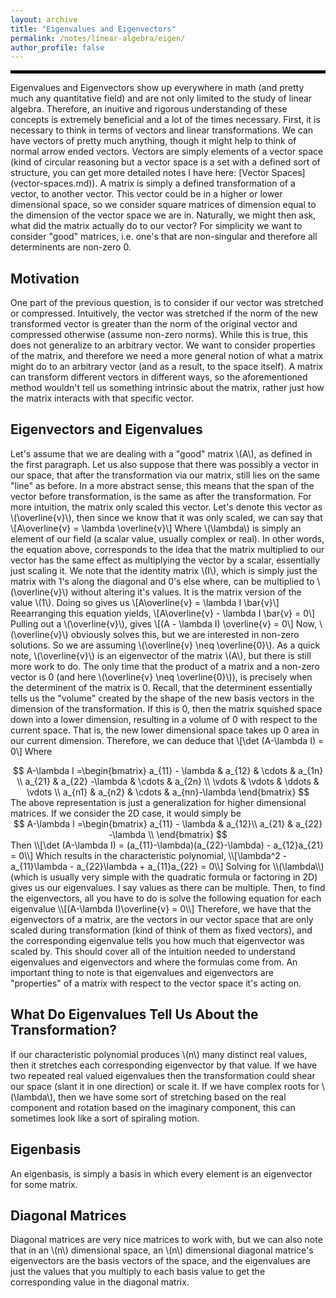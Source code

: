 ```yaml
---
layout: archive
title: "Eigenvalues and Eigenvectors"
permalink: /notes/linear-algebra/eigen/
author_profile: false
--- 
```

<hr style="border: 2px solid black;">
Eigenvalues and Eigenvectors show up everywhere in math (and pretty much any quantitative field) and are not only limited to the study of linear algebra. Therefore, an inuitive and rigorous understanding of these concepts is extremely beneficial and a lot of the times necessary. First, it is necessary to think in terms of vectors and linear transformations. We can have vectors of pretty much anything, though it might help to think of normal arrow ended vectors. Vectors are simply elements of a vector space (kind of circular reasoning but a vector space is a set with a defined sort of structure, you can get more detailed notes I have here: [Vector Spaces](vector-spaces.md)). A matrix is simply a defined transformation of a vector, to another vector. This vector could be in a higher or lower dimensional space, so we consider square matrices of dimension equal to the dimension of the vector space we are in. Naturally, we might then ask, what did the matrix actually do to our vector? For simplicity we want to consider "good" matrices, i.e. one's that are non-singular and therefore all determinents are non-zero 0.

## Motivation
One part of the previous question, is to consider if our vector was stretched or compressed. Intuitively, the vector was stretched if the norm of the new transformed vector is greater than the norm of the original vector and compressed otherwise (assume non-zero norms). While this is true, this does not generalize to an arbitrary vector. We want to consider properties of the matrix, and therefore we need a more general notion of what a matrix might do to an arbitrary vector (and as a result, to the space itself). A matrix can transform different vectors in different ways, so the aforementioned method wouldn't tell us something intrinsic about the matrix, rather just how the matrix interacts with that specific vector.

## Eigenvectors and Eigenvalues
Let's assume that we are dealing with a "good" matrix \\(A\\), as defined in the first paragraph. Let us also suppose that there was possibly a vector in our space, that after the transformation via our matrix, still lies on the same "line" as before. In a more abstract sense, this means that the span of the vector before transformation, is the same as after the transformation. For more intuition, the matrix only scaled this vector. Let's denote this vector as \\(\overline{v}\\), then since we know that it was only scaled, we can say that
\\[A\overline{v} = \lambda \overline{v}\\]
Where \\(\lambda\\) is simply an element of our field (a scalar value, usually complex or real). In other words, the equation above, corresponds to the idea that the matrix multiplied to our vector has the same effect as multiplying the vector by a scalar, essentially just scaling it. We note that the identity matrix \\(I\\), which is simply just the matrix with 1's along the diagonal and 0's else where, can be multiplied to \\(\overline{v}\\) without altering it's values. It is the matrix version of the value \\(1\\). Doing so gives us
\\[A\overline{v} = \lambda I \bar{v}\\]
Reearranging this equation yields, 
\\[A\overline{v} - \lambda I \bar{v} = 0\\]
Pulling out a \\(\overline{v}\\), gives
\\[(A - \lambda I) \overline{v} = 0\\]
Now, \\(\overline{v}\\) obviously solves this, but we are interested in non-zero solutions. So we are assuming \\(\overline{v} \neq \overline{0}\\).  As a quick note, \\(\overline{v}\\) is an eigenvector of the matrix \\(A\\), but there is still more work to do. The only time that the product of a matrix and a non-zero vector is 0 (and here \\(\overline{v} \neq \overline{0}\\)), is precisely when the determinent of the matrix is 0. Recall, that the determinent essentially tells us the "volume" created by the shape of the new basis vectors in the dimension of the transformation. If this is 0, then the matrix squished space down into a lower dimension, resulting in a volume of 0 with respect to the current space. That is, the new lower dimensional space takes up 0 area in our current dimension. Therefore, we can deduce that 
\\[\det (A-\lambda I) = 0\\]
Where
<div style="text-align: center;">
$$
A-\lambda I =\begin{bmatrix}
a_{11} - \lambda & a_{12} & \cdots & a_{1n} \\
a_{21} & a_{22} -\lambda & \cdots & a_{2n} \\
\vdots & \vdots & \ddots & \vdots \\
a_{n1} & a_{n2} & \cdots & a_{nn}-\lambda
\end{bmatrix}
$$
</div>
The above representation is just a generalization for higher dimensional matrices. If we consider the 2D case, it would simply be
<div style="text-align: center;">
$$
A-\lambda I =\begin{bmatrix}
a_{11} - \lambda & a_{12}\\
a_{21} & a_{22} -\lambda \\
\end{bmatrix}
$$
</div>
Then \\[\det (A-\lambda I) = (a_{11}-\lambda)(a_{22}-\lambda) - a_{12}a_{21} = 0\\]
Which results in the characteristic polynomial,
\\[\lambda^2 - a_{11}\lambda - a_{22}\lambda + a_{11}a_{22} = 0\\]
Solving for \\(\lambda\\) (which is usually very simple with the quadratic formula or factoring in 2D) gives us our eigenvalues. I say values as there can be multiple. Then, to find the eigenvectors, all you have to do is solve the following equation for each eigenvalue
\\[(A-\lambda I)\overline{v} = 0\\]
Therefore, we have that the eigenvectors of a matrix, are the vectors in our vector space that are only scaled during transformation (kind of think of them as fixed vectors), and the corresponding eigenvalue tells you how much that eigenvector was scaled by. This should cover all of the intuition needed to understand eigenvalues and eigenvectors and where the formulas come from. An important thing to note is that eigenvalues and eigenvectors are "properties" of a matrix with respect to the vector space it's acting on. 

## What Do Eigenvalues Tell Us About the Transformation?
If our characteristic polynomial produces \\(n\\) many distinct real values, then it stretches each corresponding eigenvector by that value. If we have two repeated real valued eigenvalues then the transformation could shear our space (slant it in one direction) or scale it. If we have complex roots for \\(\lambda\\), then we have some sort of stretching based on the real component and rotation based on the imaginary component, this can sometimes look like a sort of spiraling motion.

## Eigenbasis
An eigenbasis, is simply a basis in which every element is an eigenvector for some matrix.

## Diagonal Matrices
Diagonal matrices are very nice matrices to work with, but we can also note that in an \\(n\\) dimensional space, an \\(n\\) dimensional diagonal matrice's eigenvectors are the basis vectors of the space, and the eigenvalues are just the values that you multiply to each basis value to get the corresponding value in the diagonal matrix.

